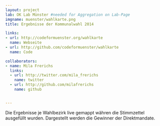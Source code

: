 ```yaml
---
layout: project
lab: OK Lab Münster #needed for Aggregation on Lab-Page
imgname: muenster/wahlkarte.png
title: Ergebnisse der Kommunalwahl 2014

links:
- url: http://codeformuenster.org/wahlkarte
  name: Webseite
- url: http://github.com/codeformuenster/wahlkarte
  name: Code

collaborators:
- name: Mila Frerichs
  links:
  - url: http://twitter.com/mila_frerichs
    name: twitter
  - url: http://github.com/milafrerichs
    name: github


---
```

Die Ergebnisse je Wahlbezirk live gemappt währen die Stimmzettel
ausgefüllt wurden.
Dargestellt werden die Gewinner der Direktmandate.

